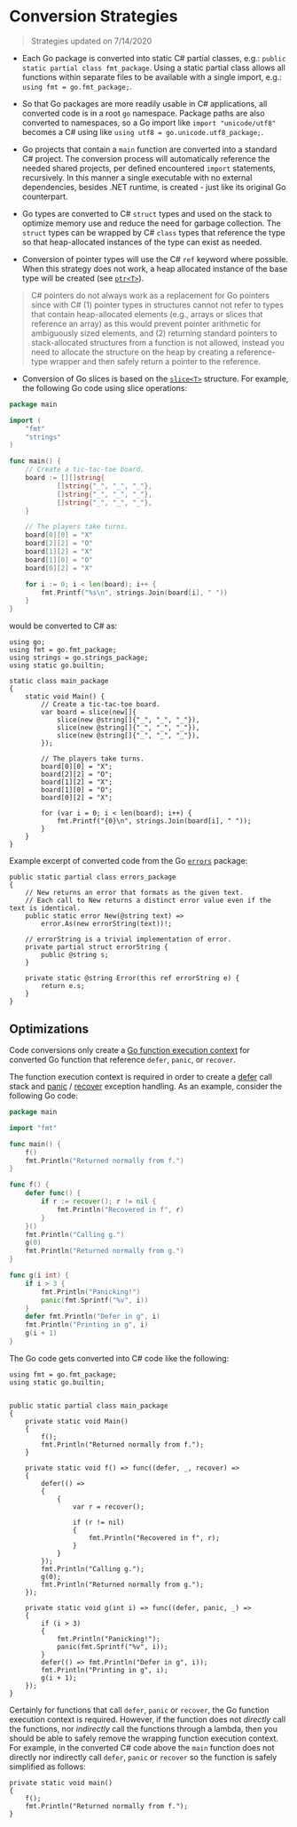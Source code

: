 # Conversion Strategies

> Strategies updated on 7/14/2020

* Each Go package is converted into static C# partial classes, e.g.: `public static partial class fmt_package`. Using a static partial class allows all functions within separate files to be available with a single import, e.g.: `using fmt = go.fmt_package;`.

* So that Go packages are more readily usable in C# applications, all converted code is in a root `go` namespace. Package paths are also converted to namespaces, so a Go import like `import "unicode/utf8"` becomes a C# using like `using utf8 = go.unicode.utf8_package;`.

* Go projects that contain a `main` function are converted into a standard C# project. The conversion process will automatically reference the needed shared projects, per defined encountered `import` statements, recursively. In this manner a single executable with no external dependencies, besides .NET runtime, is created - just like its original Go counterpart.

* Go types are converted to C# `struct` types and used on the stack to optimize memory use and reduce the need for garbage collection. The `struct` types can be wrapped by C# `class` types that reference the type so that heap-allocated instances of the type can exist as needed.

* Conversion of pointer types will use the C# `ref` keyword where possible. When this strategy does not work, a heap allocated instance of the base type will be created (see [`ptr<T>`](https://github.com/GridProtectionAlliance/go2cs/blob/master/src/gocore/golib/ptr.cs)).

> C# pointers do not always work as a replacement for Go pointers since with C# (1) pointer types in structures cannot not refer to types that contain heap-allocated elements (e.g., arrays or slices that reference an array) as this would prevent pointer arithmetic for ambiguously sized elements, and (2) returning standard pointers to stack-allocated structures from a function is not allowed, instead you need to allocate the structure on the heap by creating a reference-type wrapper and then safely return a pointer to the reference.

* Conversion of Go slices is based on the [`slice<T>`](https://github.com/GridProtectionAlliance/go2cs/blob/master/src/gocore/golib/slice.cs) structure. For example, the following Go code using slice operations:

```Go
package main

import (
    "fmt"
    "strings"
)

func main() {
    // Create a tic-tac-toe board.
    board := [][]string{
            []string{"_", "_", "_"},
            []string{"_", "_", "_"},
            []string{"_", "_", "_"},
    }

    // The players take turns.
    board[0][0] = "X"
    board[2][2] = "O"
    board[1][2] = "X"
    board[1][0] = "O"
    board[0][2] = "X"

    for i := 0; i < len(board); i++ {
        fmt.Printf("%s\n", strings.Join(board[i], " "))
    }
}
```

would be converted to C# as:

```CSharp
using go;
using fmt = go.fmt_package;
using strings = go.strings_package;
using static go.builtin;

static class main_package
{
    static void Main() {
        // Create a tic-tac-toe board.
		var board = slice(new[]{
			slice(new @string[]{"_", "_", "_"}),
			slice(new @string[]{"_", "_", "_"}),
			slice(new @string[]{"_", "_", "_"}),
        });

		// The players take turns.
		board[0][0] = "X";
		board[2][2] = "O";
		board[1][2] = "X";
		board[1][0] = "O";
		board[0][2] = "X";

        for (var i = 0; i < len(board); i++) {
            fmt.Printf("{0}\n", strings.Join(board[i], " "));
        }
    }
}
```
Example excerpt of converted code from the Go [`errors`](https://github.com/pkg/errors/blob/master/errors.go#L102) package:
```CSharp
public static partial class errors_package
{
    // New returns an error that formats as the given text.
    // Each call to New returns a distinct error value even if the text is identical.
    public static error New(@string text) =>
        error.As(new errorString(text))!;

    // errorString is a trivial implementation of error.
    private partial struct errorString {
        public @string s;
    }

    private static @string Error(this ref errorString e) {
        return e.s;
    }
}
```

## Optimizations

Code conversions only create a [Go function execution context](https://github.com/GridProtectionAlliance/go2cs/blob/master/src/gocore/golib/GoFunc.cs#L47) for converted Go function that reference `defer`, `panic`, or `recover`.

The function execution context is required in order to create a [defer](https://golang.org/ref/spec#Defer_statements) call stack and [panic](https://golang.org/pkg/builtin/#panic) / [recover](https://golang.org/pkg/builtin/#recover) exception handling. As an example, consider the following Go code:
```Go
package main

import "fmt"

func main() {
    f()
    fmt.Println("Returned normally from f.")
}

func f() {
    defer func() {
        if r := recover(); r != nil {
            fmt.Println("Recovered in f", r)
        }
    }()
    fmt.Println("Calling g.")
    g(0)
    fmt.Println("Returned normally from g.")
}

func g(i int) {
    if i > 3 {
        fmt.Println("Panicking!")
        panic(fmt.Sprintf("%v", i))
    }
    defer fmt.Println("Defer in g", i)
    fmt.Println("Printing in g", i)
    g(i + 1)
}
```

The Go code gets converted into C# code like the following:
```CSharp
using fmt = go.fmt_package;
using static go.builtin;


public static partial class main_package
{
    private static void Main()
    {
        f();
        fmt.Println("Returned normally from f.");
    }

    private static void f() => func((defer, _, recover) =>
    {
        defer(() =>
        {
            {
                var r = recover();

                if (r != nil)
                {
                    fmt.Println("Recovered in f", r);
                }
            }
        });
        fmt.Println("Calling g.");
        g(0);
        fmt.Println("Returned normally from g.");
    });

    private static void g(int i) => func((defer, panic, _) =>
    {
        if (i > 3)
        {
            fmt.Println("Panicking!");
            panic(fmt.Sprintf("%v", i));
        }
        defer(() => fmt.Println("Defer in g", i));
        fmt.Println("Printing in g", i);
        g(i + 1);
    });
}
```

Certainly for functions that call `defer`, `panic` or `recover`, the Go function execution context is required. However, if the function does not _directly_ call the functions, nor _indirectly_ call the functions through a lambda, then you should be able to safely remove the wrapping function execution context. For example, in the converted C# code above the `main` function does not directly nor indirectly call `defer`, `panic` or `recover` so the function is safely simplified as follows:

```CSharp
private static void main()
{
    f();
    fmt.Println("Returned normally from f.");
}
```
